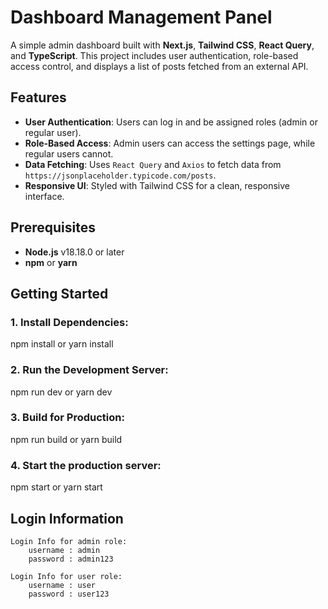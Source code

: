 # Dashboard Management Panel

A simple admin dashboard built with **Next.js**, **Tailwind CSS**, **React Query**, and **TypeScript**. This project includes user authentication, role-based access control, and displays a list of posts fetched from an external API.

## Features

- **User Authentication**: Users can log in and be assigned roles (admin or regular user).
- **Role-Based Access**: Admin users can access the settings page, while regular users cannot.
- **Data Fetching**: Uses `React Query` and `Axios` to fetch data from `https://jsonplaceholder.typicode.com/posts`.
- **Responsive UI**: Styled with Tailwind CSS for a clean, responsive interface.

## Prerequisites

- **Node.js** v18.18.0 or later
- **npm** or **yarn**

## Getting Started

### 1. **Install Dependencies**:
   npm install
    or
   yarn install

### 2. **Run the Development Server**:
   npm run dev
    or
   yarn dev

### 3. **Build for Production**:
   npm run build
    or
   yarn build

### 4. **Start the production server**:
   npm start
    or
   yarn start


## Login Information

    Login Info for admin role:
        username : admin
        password : admin123

    Login Info for user role:
        username : user
        password : user123




